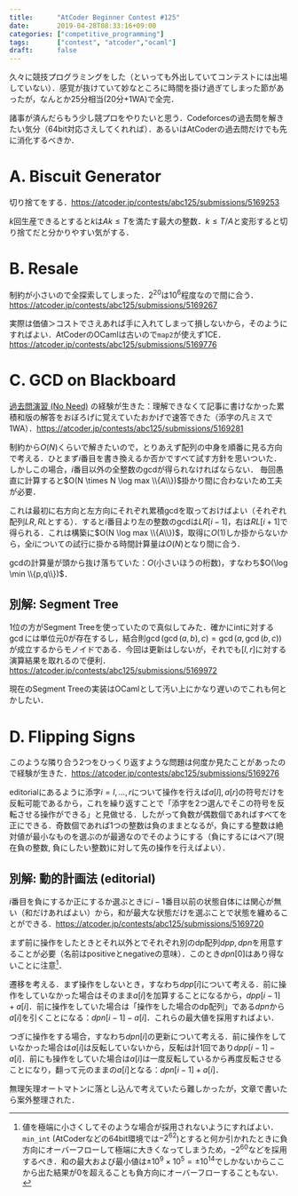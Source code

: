 ```yaml
---
title:      "AtCoder Beginner Contest #125"
date:       2019-04-28T08:33:16+09:00
categories: ["competitive_programming"]
tags:       ["contest", "atcoder","ocaml"]
draft:      false
---
```


久々に競技プログラミングをした（といっても外出していてコンテストには出場していない）．感覚が抜けていて妙なところに時間を掛け過ぎてしまった節があったが，なんとか25分相当(20分+1WA)で全完．

諸事が済んだらもう少し競プロをやりたいと思う．Codeforcesの過去問を解きたい気分（64bit対応さえしてくれれば）．あるいはAtCoderの過去問だけでも先に消化するべきか．

# A. Biscuit Generator

切り捨てをする．https://atcoder.jp/contests/abc125/submissions/5169253

$k$回生産できるとすると$k$は$Ak \le T$を満たす最大の整数．$k \le T/A$と変形すると切り捨てだと分かりやすい気がする．

# B. Resale

制約が小さいので全探索してしまった．$2^{20}$は$10^6$程度なので間に合う．https://atcoder.jp/contests/abc125/submissions/5169267

実際は価値＞コストでさえあれば手に入れてしまって損しないから，そのようにすればよい．AtCoderのOCamlは古いので`map2`が使えず1CE．https://atcoder.jp/contests/abc125/submissions/5169776

# C. GCD on Blackboard

[過去問演習 (No Need)](/posts/cp_001) の経験が生きた：理解できなくて記事に書けなかった累積和版の解答をおぼろげに覚えていたおかげで速答できた（添字の凡ミスで1WA）．https://atcoder.jp/contests/abc125/submissions/5169281

制約から$O(N)$くらいで解きたいので，とりあえず配列の中身を順番に見る方向で考える．ひとまず$i$番目を書き換えるか否かですべて試す方針を思いついた．しかしこの場合，$i$番目以外の全整数のgcdが得られなければならない．
毎回愚直に計算すると$O(N \times N \log max \\{A\\})$掛かり間に合わないため工夫が必要．

<!-- これに$\Omega (N)$掛けてしまうと間に合わないので工夫が必要． -->

これは最初に右方向と左方向にそれぞれ累積gcdを取っておけばよい（それぞれ配列$LR,RL$とする）．すると$i$番目より左の整数のgcdは$LR[i-1]$，右は$RL[i+1]$で得られる．これは構築に$O(N \log max \\{A\\})$，取得に$O(1)$しか掛からないから，全$i$についての試行に掛かる時間計算量は$O(N)$となり間に合う．

gcdの計算量が頭から抜け落ちていた：$O($小さいほうの桁数$)$，すなわち$O(\log \min \\{p,q\\})$．

## 別解: Segment Tree

1位の方がSegment Treeを使っていたので真似してみた．確かにintに対する$\gcd$には単位元$0$が存在するし，結合則$\gcd(\gcd(a,b),c) = \gcd(a,\gcd(b,c))$が成立するからモノイドである．今回は更新はしないが，それでも$[l,r]$に対する演算結果を取れるので便利．https://atcoder.jp/contests/abc125/submissions/5169972

現在のSegment Treeの実装はOCamlとして汚い上にかなり遅いのでこれも何とかしたい．

# D. Flipping Signs

このような隣り合う2つをひっくり返すような問題は何度か見たことがあったので経験が生きた．https://atcoder.jp/contests/abc125/submissions/5169276

editorialにあるように添字$i=l,...,r$について操作を行えば$a[l],a[r]$の符号だけを反転可能であるから，これを繰り返すことで「添字を2つ選んでそこの符号を反転させる操作ができる」と見做せる．したがって負数が偶数個であればすべてを正にできる．奇数個であれば1つの整数は負のままとなるが，負にする整数は絶対値が最小なものを選ぶのが最適なのでそのようにする（負にするにはペア(現在負の整数, 負にしたい整数)に対して先の操作を行えばよい）．

## 別解: 動的計画法 (editorial)

$i$番目を負にするか正にするか選ぶときに$i-1$番目以前の状態自体には関心が無い（和だけあればよい）から，和が最大な状態だけを選ぶことで状態を纏めることができる．https://atcoder.jp/contests/abc125/submissions/5169720

まず前に操作をしたときとそれ以外とでそれぞれ別のdp配列$dpp, dpn$を用意することが必要（名前はpositiveとnegativeの意味）．このとき$dpn[0]$はあり得ないことに注意[^d1]．

[^d1]: 値を極端に小さくしてそのような場合が採用されないようにすればよい．`min_int` (AtCoderなどの64bit環境では$-2^{62}$)とすると何か引かれたときに負方向にオーバーフローして極端に大きくなってしまうため，$-2^{60}$などを採用するべき．和の最大および最小値は$\pm 10^9 \times 10^5 = \pm 10^{14}$でしかないからここから出た結果が$0$を超えることも負方向にオーバーフローすることもない．

遷移を考える．まず操作をしないとき，すなわち$dpp[i]$について考える．前に操作をしていなかった場合はそのまま$a[i]$を加算することになるから，$dpp[i-1]+a[i]$．前に操作をしていた場合は「操作をした場合のdp配列」である$dpn$から$a[i]$を引くことになる：$dpn[i-1]-a[i]$．これらの最大値を採用すればよい．

つぎに操作をする場合，すなわち$dpn[i]$の更新について考える．前に操作をしていなかった場合は$a[i]$は反転していないから，反転は計1回であり$dpp[i-1]-a[i]$．前にも操作をしていた場合は$a[i]$は一度反転しているから再度反転させることになり，翻って元のままの$a[i]$となる：$dpn[i-1]+a[i]$．

無理矢理オートマトンに落とし込んで考えていたら難しかったが，文章で書いたら案外整理された．








